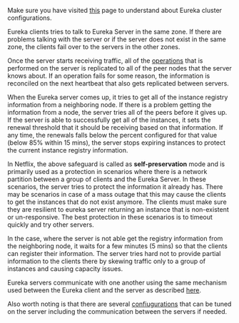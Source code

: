 Make sure you have visited [this](https://github.com/Netflix/eureka/wiki/Configuring-Eureka-in-AWS-Cloud) page to understand about Eureka cluster configurations.

Eureka clients tries to talk to Eureka Server in the same zone. If there are problems talking with the server or if the server does not exist in the same zone, the clients fail over to the servers in the other zones.

Once the server starts receiving traffic, all of the [operations](https://github.com/Netflix/eureka/wiki/Understanding-eureka-client-server-communication) that is performed on the server is replicated to all of the peer nodes that the server knows about. If an operation fails for some reason, the information is reconciled on the next heartbeat that also gets replicated between servers.

When the Eureka server comes up, it tries to get all of the instance registry information from a neighboring node. If there is a problem getting the information from a node, the server tries all of the peers before it gives up. If the server is able to successfully get all of the instances, it sets the renewal threshold that it should be receiving based on that information. If any time, the renewals falls below the percent configured for that value (below 85% within 15 mins), the server stops expiring instances to protect the current instance registry information.

In Netflix, the above safeguard is called as **self-preservation** mode and is primarily used as a protection in scenarios where there is a network partition between a group of clients and the Eureka Server. In these scenarios, the server tries to protect the information it already has. There may be scenarios in case of a mass outage that this may cause the clients to get the instances that do not exist anymore. The clients must make sure they are resilient to eureka server returning an instance that is non-existent or un-responsive. The best protection in these scenarios is to timeout quickly and try other servers.

In the case, where the server is not able get the registry information from the neighboring node, it waits for a few minutes (5 mins) so that the clients can register their information. The server tries hard not to provide partial information to the clients there by skewing traffic only to a group of instances and causing capacity issues. 

Eureka servers communicate with one another using the same mechanism used between the Eureka client and the server as described [here](https://github.com/Netflix/eureka/wiki/Understanding-eureka-client-server-communication).

Also worth noting is that there are several [confiugurations](http://netflix.github.com/eureka/javadoc/eureka-core/com/netflix/eureka/EurekaServerConfig.html) that can be tuned on the server including the communication between the servers if needed.